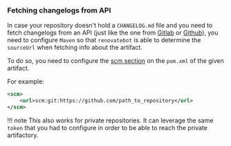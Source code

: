 ### Fetching changelogs from API

In case your repository doesn't hold a `CHANGELOG.md` file and you need to fetch changelogs from an API (just like the one from [Gitlab](https://docs.gitlab.com/ee/api/releases) or [Github](https://docs.github.com/en/rest/releases)), you need to configure `Maven` so that `renovatebot` is able to determine the `sourceUrl` when fetching info about the artifact.

To do so, you need to configure the [scm section](https://maven.apache.org/scm/git.html) on the `pom.xml` of the given artifact.

For example:

```xml
<scm>
    <url>scm:git:https://github.com/path_to_repository</url>
</scm>
```

<!-- prettier-ignore -->
!!! note
    This also works for private repositories. It can leverage the same `token` that you had to configure in order to be able to reach the private artifactory.